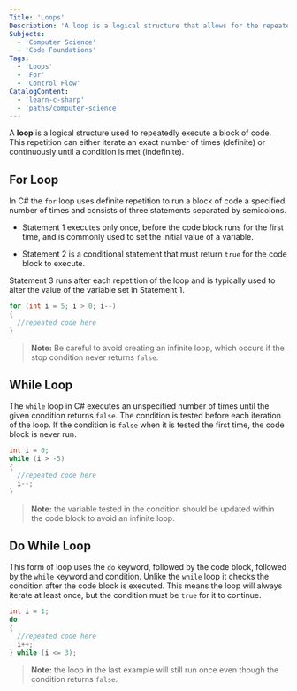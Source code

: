 ```yaml
---
Title: 'Loops'
Description: 'A loop is a logical structure that allows for the repeated execution of a block of code.'
Subjects:
  - 'Computer Science'
  - 'Code Foundations'
Tags:
  - 'Loops'
  - 'For'
  - 'Control Flow'
CatalogContent:
  - 'learn-c-sharp'
  - 'paths/computer-science'
---
```


A **loop** is a logical structure used to repeatedly execute a block of code. This repetition can either iterate an exact number of times (definite) or continuously until a condition is met (indefinite).

## For Loop

In C# the `for` loop uses definite repetition to run a block of code a specified number of times and consists of three statements separated by semicolons.

- Statement 1 executes only once, before the code block runs for the first time, and is commonly used to set the initial value of a variable.

- Statement 2 is a conditional statement that must return `true` for the code block to execute.

Statement 3 runs after each repetition of the loop and is typically used to alter the value of the variable set in Statement 1.

```cs
for (int i = 5; i > 0; i--)
{
  //repeated code here
}
```

> **Note:** Be careful to avoid creating an infinite loop, which occurs if the stop condition never returns `false`.

## While Loop

The `while` loop in C# executes an unspecified number of times until the given condition returns `false`. The condition is tested before each iteration of the loop. If the condition is `false` when it is tested the first time, the code block is never run.

```cs
int i = 0;
while (i > -5)
{
  //repeated code here
  i--;
}
```

> **Note:** the variable tested in the condition should be updated within the code block to avoid an infinite loop.

## Do While Loop

This form of loop uses the `do` keyword, followed by the code block, followed by the `while` keyword and condition. Unlike the `while` loop it checks the condition after the code block is executed. This means the loop will always iterate at least once, but the condition must be `true` for it to continue.

```cs
int i = 1;
do
{
  //repeated code here
  i++;
} while (i <= 3);
```

> **Note:** the loop in the last example will still run once even though the condition returns `false`.
